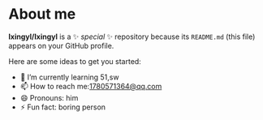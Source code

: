# About me


**lxingyl/lxingyl** is a ✨ _special_ ✨ repository because its `README.md` (this file) appears on your GitHub profile.

Here are some ideas to get you started:

- 🌱 I’m currently learning 51,sw
- 📫 How to reach me:1780571364@qq.com
- 😄 Pronouns: him
- ⚡ Fun fact: boring person

